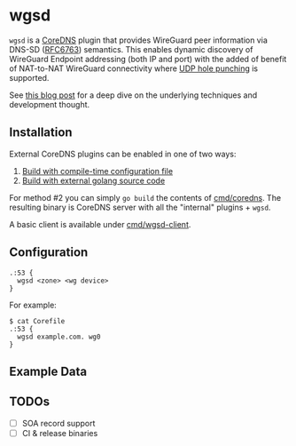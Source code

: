 # wgsd
`wgsd` is a [CoreDNS](https://github.com/coredns/coredns) plugin that provides WireGuard peer information via DNS-SD ([RFC6763](https://tools.ietf.org/html/rfc6763)) semantics. This enables dynamic discovery of WireGuard Endpoint addressing (both IP and port) with the added of benefit of NAT-to-NAT WireGuard connectivity where [UDP hole punching](https://en.wikipedia.org/wiki/UDP_hole_punching) is supported.

See [this blog post](https://www.jordanwhited.com/posts/wireguard-endpoint-discovery-nat-traversal/) for a deep dive on the underlying techniques and development thought.

## Installation
External CoreDNS plugins can be enabled in one of two ways:

1. [Build with compile-time configuration file](https://coredns.io/2017/07/25/compile-time-enabling-or-disabling-plugins/#build-with-compile-time-configuration-file)
2. [Build with external golang source code](https://coredns.io/2017/07/25/compile-time-enabling-or-disabling-plugins/#build-with-external-golang-source-code)

For method #2 you can simply `go build` the contents of [cmd/coredns](cmd/coredns). The resulting binary is CoreDNS server with all the "internal" plugins + `wgsd`.

A basic client is available under [cmd/wgsd-client](cmd/wgsd-client).
## Configuration

```
.:53 {
  wgsd <zone> <wg device>
}
```

For example:
```
$ cat Corefile
.:53 {
  wgsd example.com. wg0
}
```

## Example Data

## TODOs
- [ ] SOA record support
- [ ] CI & release binaries
